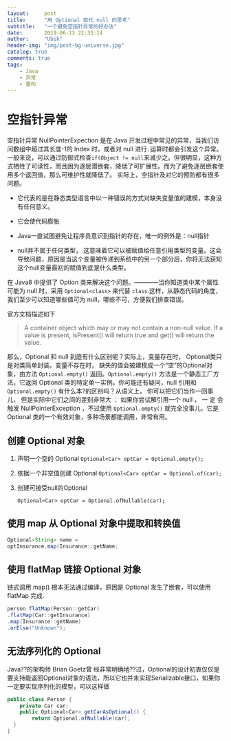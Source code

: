 ```yaml
---
layout:     post
title:      "用 Optional 取代 null 的思考"
subtitle:   "一个避免空指针异常的好办法"
date:       2019-06-13 22:33:14
author:     "Ubik"
header-img: "img/post-bg-universe.jpg"
catalog: true
comments: true
tags:
    - Java
    - 异常
    - 重构
---
```


# 空指针异常
空指针异常 NullPointerExpection 是在 Java 开发过程中常见的异常，当我们访问数组中超过其长度-1的 Index 时，或者对 null 进行`.`运算时都会引发这个异常。一般来说，可以通过防御式检查`if(Object != null`来减少之。但很明显，这种方式牺牲了可读性，而且因为逐层潜嵌套，降低了可扩展性。而为了避免逐层嵌套使用多个返回值，那么可维护性就降低了。
实际上，空指针及对它的预防都有很多问题。
- 它代表的是在静态类型语言中以一种错误的方式对缺失变量值的建模，本身没有任何意义。
- 它会使代码膨胀

- Java一直试图避免让程序员意识到指针的存在，唯一的例外是：null指针
- null并不属于任何类型， 这意味着它可以被赋值给任意引用类型的变量。这会导致问题，原因是当这个变量被传递到系统中的另一个部分后，你将无法获知这个null变量最初的赋值到底是什么类型。


在 Java8 中提供了 Option 类来解决这个问题。————当你知道类中某个属性可能为 null 时，采用  `Optional<class>` 来代替 `class`.这样，从静态代码的角度，我们至少可以知道哪些值可为 null，哪些不可，方便我们排查错误。

官方文档描述如下
> A container object which may or may not contain a non-null value. If a value is present, isPresent() will return true and get() will return the value.


那么，Optional 和 null 到底有什么区别呢？实际上，变量存在时， Optional类只是对类简单封装。变量不存在时， 缺失的值会被建模成一个“空”的Optional对象，由方法 `Optional.empty()` 返回。`Optional.empty()` 方法是一个静态工厂方法，它返回 Optional 类的特定单一实例。你可能还有疑问，null 引用和 `Optional.empty()` 有什么本?的区别吗？从语义上， 你可以把它们当作一回事儿， 但是实际中它们之间的差别非常大 ： 如果你尝试解引用一个 null ， 一 定 会 触发 NullPointerException ，不过使用 `Optional.empty()` 就完全没事儿，它是 Optional 类的一个有效对象，多种场景都能调用，非常有用。

## 创建 Optional 对象
1. 声明一个空的 Optional
`Optional<Car> optCar = Optional.empty();`

2. 依据一个非空值创建 Optional
`Optional<Car> optCar = Optional.of(car);`

3. 创建可接受null的Optional

    `Optional<Car> optCar = Optional.ofNullable(car);`

## 使用 map 从 Optional 对象中提取和转换值
```Java
Optional<String> name =
optInsurance.map(Insurance::getName;
```
## 使用 flatMap 链接 Optional 对象
链式调用 map() 根本无法通过编译，原因是 Optional 发生了嵌套，可以使用 flatMap 完成.
```Java
person.flatMap(Person::getCar)  
.flatMap(Car::getInsurance)  
.map(Insurance::getName) 
.orElse("Unknown");
```
## 无法序列化的 Optional
Java??的架构师 Brian Goetz曾 经非常明确地??过，Optional的设计初衷仅仅是要支持能返回Optional对象的语法，所以它也并未实现Serializable接口，如果你一定要实现序列化的模型，可以这样做
```Java
public class Person {    
    private Car car;  
    public Optional<Car> getCarAsOptional() {        
        return Optional.ofNullable(car);  
  } 
}
```